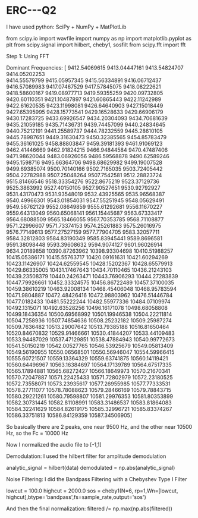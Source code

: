 # ERC---Q2

I have used python: SciPy + NumPy + MatPlotLib

from scipy.io import wavfile
import numpy as np
import matplotlib.pyplot as plt
from scipy.signal import hilbert, cheby1, sosfilt
from scipy.fft import fft

Step 1: Using FFT

Dominant Frequencies:  [
  9412.54069615  9413.04447161  9413.54824707   9414.05202253   
  9414.55579799  9415.05957345  9415.56334891  9416.06712437
  9416.57089983  9417.07467529  9417.57845075  9418.08222621
  9418.58600167  9419.08977713  9419.59355259  9420.09732805
  9420.60110351  9421.10487897  9421.60865443  9422.11242989
  9422.61620535  9423.11998081  9426.64640903  9427.15018449
  9427.65395995  9428.15773541  9429.16528633  9429.66906179
  9430.17283725  9433.69926547  9434.20304093  9434.70681639
  9435.21059185  9435.71436731  9439.74457099  9440.24834645
  9440.75212191  9441.25589737  9444.78232559  9445.28610105
  9445.78987651  9449.31630473  9450.32385565  9454.85783479
  9455.36161025  9458.88803847  9459.39181393  9461.91069123
  9462.41446669  9462.91824215  9466.94844584  9470.47487406
  9471.98620044  9483.06926056  9486.59568878  9490.62589246
  9495.1598716   9495.66364706  9498.68629982  9499.19007528
  9499.69385074  9500.70140166  9502.7165035   9503.72405442
  9504.22782988  9507.25048264  9507.7542581   9512.28823724
  9515.81466546  9518.33354276  9522.8675219   9523.37129736
  9525.3863992   9527.40150105  9527.90527651  9530.92792927
  9531.43170473  9531.93548019  9532.43925565  9535.96568387
  9540.49966301  9543.01854031  9547.55251945  9548.05629491
  9549.56762129  9552.08649859  9555.61292681  9556.11670227
  9559.64313049  9560.65068141  9561.15445687  9563.67333417
  9564.68088509  9565.18466055  9567.70353785  9568.71108877
  9571.22996607  9571.73374153  9574.25261883  9575.26016975
  9576.77149613  9577.27527159  9577.77904705  9583.32057711
  9584.32812803  9584.83190349  9585.83945441  9589.8696581
  9591.38098448  9593.39608632  9594.9074127   9601.96026914
  9634.20189858 10390.87263962 10398.93304698 10410.51988257
 10415.05386171 10415.55763717 10420.09161631 10421.60294269
 10423.11426907 10424.62559545 10428.15202367 10428.65579913
 10429.66335005 10431.17467643 10434.70110465 10436.21243103
 10439.23508379 10440.24263471 10443.76906293 10444.27283839
 10447.79926661 10452.33324575 10456.86722489 10457.37100035
 10459.38610219 10463.92008134 10468.45406048 10468.95783594
 10471.9804887  10472.48426416 10472.98803962 10476.51446784
 10477.0182433  10481.55222244 10482.55977336 10484.07109974
 10492.1315071  10492.63528256 10496.16171078 10498.68058808
 10499.18436354 10500.69568992 10501.19946538 10504.22211814
 10504.7258936  10507.74854636 10508.25232182 10509.25987274
 10509.7636482  10513.29007642 10513.79385188 10516.81650464
 10520.84670832 10529.91466661 10530.41844207 10533.44109483
 10533.94487029 10537.47129851 10538.47884943 10540.99772673
 10541.50150219 10542.00527765 10546.53925679 10549.05813409
 10549.56190955 10550.06568501 10550.56946047 10554.59966415
 10555.60721507 10559.13364329 10559.63741875 10560.14119421
 10560.64496967 10563.16384697 10564.17139789 10564.67517335
 10565.17894881 10565.68272427 10566.18649973 10570.21670341
 10570.72047887 10571.22425433 10571.72802979 10572.23180525
 10572.73558071 10573.23935617 10577.26955985 10577.77333531
 10578.27711077 10578.78088623 10579.28466169 10579.78843715
 10580.29221261 10580.79598807 10581.29976353 10581.80353899
 10582.30731445 10582.81108991 10583.31486537 10583.81864083
 10584.32241629 10584.82619175 10585.32996721 10585.83374267
 10586.33751813 10586.84129359 10587.34506905]

So basically there are 2 peaks, one near 9500 Hz, and the other near 10500 Hz, so the
 Fc = 10000 Hz

 Now I normalized the audio file to [-1,1]

 Demodulation: I used the hilbert filter for amplitude demodulation

analytic_signal = hilbert(data)
demodulated = np.abs(analytic_signal)

 Noise Filtering: I did the Bandpass Filtering with a Chebyshev Type I Filter

lowcut = 100.0
highcut = 2000.0
sos = cheby1(N=6, rp=1,Wn=[lowcut, highcut],btype='bandpass',fs=sample_rate,output='sos')

And then the final normalization:
filtered /= np.max(np.abs(filtered))
